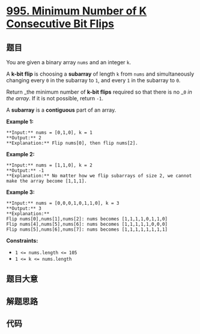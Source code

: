# [995. Minimum Number of K Consecutive Bit Flips](https://leetcode.com/problems/minimum-number-of-k-consecutive-bit-flips)

## 题目

You are given a binary array `nums` and an integer `k`.

A **k-bit flip** is choosing a **subarray** of length `k` from `nums` and
simultaneously changing every `0` in the subarray to `1`, and every `1` in the
subarray to `0`.

Return _the minimum number of **k-bit flips** required so that there is no
_`0` _in the array_. If it is not possible, return `-1`.

A **subarray** is a **contiguous** part of an array.



**Example 1:**

    
    
    **Input:** nums = [0,1,0], k = 1
    **Output:** 2
    **Explanation:** Flip nums[0], then flip nums[2].
    

**Example 2:**

    
    
    **Input:** nums = [1,1,0], k = 2
    **Output:** -1
    **Explanation:** No matter how we flip subarrays of size 2, we cannot make the array become [1,1,1].
    

**Example 3:**

    
    
    **Input:** nums = [0,0,0,1,0,1,1,0], k = 3
    **Output:** 3
    **Explanation:** 
    Flip nums[0],nums[1],nums[2]: nums becomes [1,1,1,1,0,1,1,0]
    Flip nums[4],nums[5],nums[6]: nums becomes [1,1,1,1,1,0,0,0]
    Flip nums[5],nums[6],nums[7]: nums becomes [1,1,1,1,1,1,1,1]
    



**Constraints:**

  * `1 <= nums.length <= 105`
  * `1 <= k <= nums.length`


## 题目大意

## 解题思路

## 代码

```javascript

```
